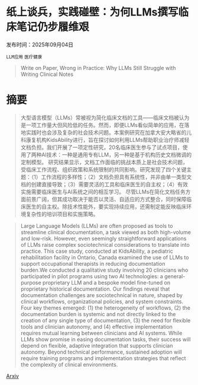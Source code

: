 # 纸上谈兵，实践碰壁：为何LLMs撰写临床笔记仍步履维艰

发布时间：2025年09月04日

`LLM应用` `医疗健康`

> Write on Paper, Wrong in Practice: Why LLMs Still Struggle with Writing Clinical Notes

# 摘要

> 大型语言模型（LLMs）常被视为简化临床文档的工具——临床文档被认为是一项工作量大但风险低的任务。然而，即便LLMs看似简单的应用，在落地实践时也会涉及复杂的社会技术问题。本案例研究在加拿大安大略省的儿科康复机构KidsAbility进行，旨在探讨如何利用LLMs帮助职业治疗师减轻文档负担。我们开展了一项定性研究，20名临床医生参与了试点项目，使用了两种AI技术：一种是通用专有LLM，另一种是基于机构历史文档微调的定制模型。
  研究结果显示，文档工作面临的挑战本质上是社会技术问题，受临床工作流程、组织政策和系统限制的共同影响。研究发现了四个关键主题：（1）工作流程的多样性；（2）文档负担具有系统性，并非由单一类型文档的创建直接导致；（3）需要灵活的工具和临床医生的自主权；（4）有效实施需要临床医生与AI系统之间的相互学习。
  尽管LLMs在简化文档任务方面前景广阔，但其成功取决于能否以灵活、自适应的方式整合，同时保障临床医生的自主权。除技术性能外，要实现持续应用，还需制定能反映临床环境复杂性的培训项目和实施策略。

> Large Language Models (LLMs) are often proposed as tools to streamline clinical documentation, a task viewed as both high-volume and low-risk. However, even seemingly straightforward applications of LLMs raise complex sociotechnical considerations to translate into practice. This case study, conducted at KidsAbility, a pediatric rehabilitation facility in Ontario, Canada examined the use of LLMs to support occupational therapists in reducing documentation burden.We conducted a qualitative study involving 20 clinicians who participated in pilot programs using two AI technologies: a general-purpose proprietary LLM and a bespoke model fine-tuned on proprietary historical documentation.
  Our findings reveal that documentation challenges are sociotechnical in nature, shaped by clinical workflows, organizational policies, and system constraints. Four key themes emerged: (1) the heterogeneity of workflows, (2) the documentation burden is systemic and not directly linked to the creation of any single type of documentation, (3) the need for flexible tools and clinician autonomy, and (4) effective implementation requires mutual learning between clinicians and AI systems.
  While LLMs show promise in easing documentation tasks, their success will depend on flexible, adaptive integration that supports clinician autonomy. Beyond technical performance, sustained adoption will require training programs and implementation strategies that reflect the complexity of clinical environments.

[Arxiv](https://arxiv.org/abs/2509.04340)